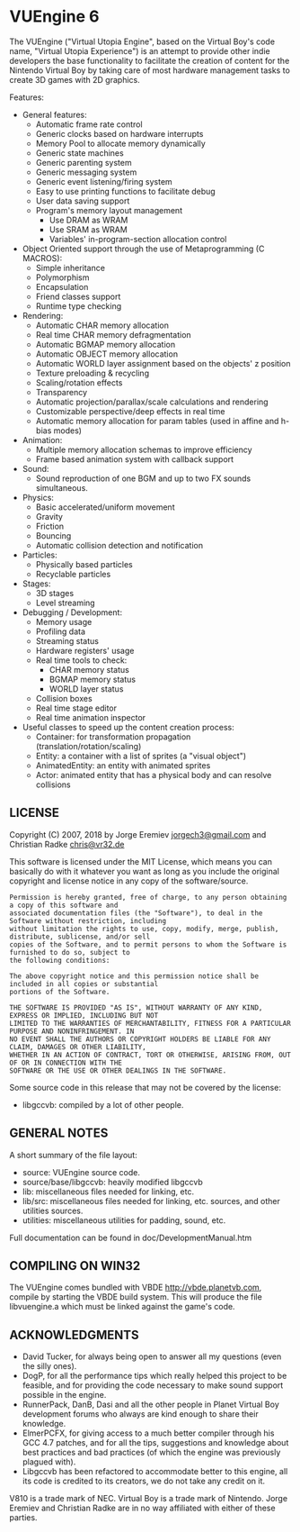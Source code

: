 VUEngine 6
==========

The VUEngine ("Virtual Utopia Engine", based on the Virtual Boy's code name, "Virtual Utopia Experience") 
is an attempt to provide other indie developers the base functionality to facilitate the creation of 
content for the Nintendo Virtual Boy by taking care of most hardware management tasks to create 3D games 
with 2D graphics.

Features:

- General features:
	- Automatic frame rate control
	- Generic clocks based on hardware interrupts
	- Memory Pool to allocate memory dynamically
	- Generic state machines
	- Generic parenting system
	- Generic messaging system
	- Generic event listening/firing system
	- Easy to use printing functions to facilitate debug
	- User data saving support
	- Program's memory layout management
		- Use DRAM as WRAM
		- Use SRAM as WRAM
		- Variables' in-program-section allocation control
- Object Oriented support through the use of Metaprogramming (C MACROS):
	- Simple inheritance
	- Polymorphism
	- Encapsulation
	- Friend classes support
	- Runtime type checking
- Rendering:
	- Automatic CHAR memory allocation
	- Real time CHAR memory defragmentation
	- Automatic BGMAP memory allocation
	- Automatic OBJECT memory allocation
	- Automatic WORLD layer assignment based on the objects' z position
	- Texture preloading & recycling
	- Scaling/rotation effects
	- Transparency
	- Automatic projection/parallax/scale calculations and rendering
	- Customizable perspective/deep effects in real time
	- Automatic memory allocation for param tables (used in affine and h-bias modes)
- Animation:
	- Multiple memory allocation schemas to improve efficiency
	- Frame based animation system with callback support
- Sound:
	- Sound reproduction of one BGM and up to two FX sounds simultaneous.
- Physics:
	- Basic accelerated/uniform movement
	- Gravity
	- Friction
	- Bouncing
	- Automatic collision detection and notification
- Particles:
	- Physically based particles
	- Recyclable particles
- Stages:
	- 3D stages
	- Level streaming
- Debugging / Development:
	- Memory usage
	- Profiling data
	- Streaming status
	- Hardware registers' usage
	- Real time tools to check:
		- CHAR memory status
		- BGMAP memory status
		- WORLD layer status
	- Collision boxes
	- Real time stage editor
	- Real time animation inspector
- Useful classes to speed up the content creation process:
	- Container: for transformation propagation (translation/rotation/scaling)
	- Entity: a container with a list of sprites (a "visual object")
	- AnimatedEntity: an entity with animated sprites
	- Actor: animated entity that has a physical body and can resolve collisions


LICENSE
-------

Copyright (C) 2007, 2018 by Jorge Eremiev <jorgech3@gmail.com> and Christian Radke <chris@vr32.de>

This software is licensed under the MIT License, which means you can basically do with it whatever you 
want as long as you include the original copyright and license notice in any copy of the software/source. 

	Permission is hereby granted, free of charge, to any person obtaining a copy of this software and
	associated documentation files (the "Software"), to deal in the Software without restriction, including
	without limitation the rights to use, copy, modify, merge, publish, distribute, sublicense, and/or sell
	copies of the Software, and to permit persons to whom the Software is furnished to do so, subject to
	the following conditions:
	
	The above copyright notice and this permission notice shall be included in all copies or substantial
	portions of the Software.
	
	THE SOFTWARE IS PROVIDED "AS IS", WITHOUT WARRANTY OF ANY KIND, EXPRESS OR IMPLIED, INCLUDING BUT NOT
	LIMITED TO THE WARRANTIES OF MERCHANTABILITY, FITNESS FOR A PARTICULAR PURPOSE AND NONINFRINGEMENT. IN
	NO EVENT SHALL THE AUTHORS OR COPYRIGHT HOLDERS BE LIABLE FOR ANY CLAIM, DAMAGES OR OTHER LIABILITY,
	WHETHER IN AN ACTION OF CONTRACT, TORT OR OTHERWISE, ARISING FROM, OUT OF OR IN CONNECTION WITH THE
	SOFTWARE OR THE USE OR OTHER DEALINGS IN THE SOFTWARE.

Some source code in this release that may not be covered by the license:

- libgccvb: compiled by a lot of other people.


GENERAL NOTES
-------------

A short summary of the file layout:

- source: VUEngine source code.
- source/base/libgccvb: heavily modified libgccvb
- lib: miscellaneous files needed for linking, etc.
- lib/src: miscellaneous files needed for linking, etc. sources, and other utilities sources.
- utilities: miscellaneous utilities for padding, sound, etc.

Full documentation can be found in doc/DevelopmentManual.htm


COMPILING ON WIN32
------------------

The VUEngine comes bundled with VBDE <http://vbde.planetvb.com>, compile by starting the VBDE build system. 
This will produce the file libvuengine.a which must be linked against the game's code.


ACKNOWLEDGMENTS
---------------

- David Tucker, for always being open to answer all my questions (even the silly ones).
- DogP, for all the performance tips which really helped this project to be feasible, and
for providing the code necessary to make sound support possible in the engine.
- RunnerPack, DanB, Dasi and all the other people in Planet Virtual Boy development forums
who always are kind enough to share their knowledge.
- ElmerPCFX, for giving access to a much better compiler through his GCC 4.7 patches, and for all
the tips, suggestions and knowledge about best practices and bad practices (of which the engine was
previously plagued with).
- Libgccvb has been refactored to accommodate better to this engine, all its code is credited to
its creators, we do not take any credit on it.


V810 is a trade mark of NEC. Virtual Boy is a trade mark of Nintendo.
Jorge Eremiev and Christian Radke are in no way affiliated with either of these parties.
